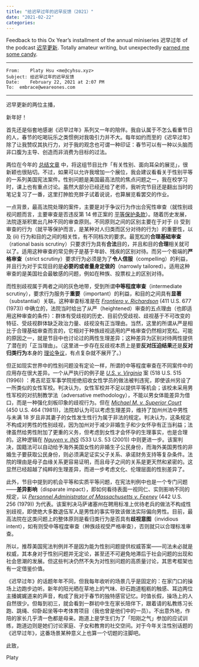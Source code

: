 ```yaml
---
title: "给迟早过年的迟早反馈（2021）"
date: "2021-02-22"
categories: 
---
```


Feedback to this Ox Year’s installment of the annual miniseries 迟早过年 of the podcast [迟早更新](https://podcast.weareones.com/). Totally amateur writing, but unexpectedly [earned me some candy](https://weibo.com/5909314787/K3Mh7o4x3).

* * *

```
From:	 Platy Hsu <me@cyhsu.xyz>
Subject: 给迟早过年的迟早反馈
Date:	 February 22, 2021 at 2:07 PM
To:	 embrace@weareones.com
```

* * *

迟早更新的两位主播，

新年好！

首先还是俗套地感谢《迟早过年》系列又一年的陪伴。我自认属于不怎么看重节日的人，春节的吃喝玩乐之类惯例对我吸引力并不大。每年如约而至的《迟早过年》除了让我赞叹其执行力，对于我的观念也可谓一种印证：春节可以有一种以头脑而非口腹为主导、创造而非消费为目标的过法。

两位在今年的 [总结文章](https://podcast.weareones.com/articles/gender-series-summary) 中，将这组节目比作「有关性别、面向耳朵的展览」，很新颖也很贴切。不过，如果可以允许我增加一个展位，我会建议看看关于性别平等的一系列美国宪法案件。性别问题是美国最高法院的焦点问题之一，我在校学习时，课上也有重点讨论。虽然大部分已经还给了老师，我听完节目还是翻出当时的笔记复习了一番，这里打肿脸充胖子试着说说，也算展览看罢交的作业。

一点背景，最高法院处理的案件，主要是对于争议行为作出合宪性审查（就性别歧视问题而言，主要审查是否违反第 14 修正案的 [平等保护条款](https://en.wikipedia.org/wiki/Equal_Protection_Clause)）。随着历史发展，法院逐渐积累出几种不同的审查原则。不同原则之间的区别主要在于对于 (i) 受到审查的行为（就平等保护而言，是某种对人归类而区分对待的行为）的重要性，以及 (ii) 行为和目的之间的相关性，有不同档次的要求。最宽松的**合理基础审查**（rational basis scrutiny）只要求行为具有**合法**目的，并且和目的**合理**相关就可以了。适用这种审查的常见例子是基于年龄、残疾的区别对待。而另一个极端的**严格审查**（strict scrutiny）要求行为必须是为了**令人信服**（compelling）的利益，并且行为对于实现目的是**必要的或者量身定做的**（narrowly tailored）。适用这种审查的是美国社会最敏感的问题，例如在种族、投票权上的区别对待。

而性别歧视属于两者之间的灰色地带，受到所谓**中等程度审查**（intermediate scrutiny），要求行为服务于**重要**（important）的利益，和目的之间具有**显著**（substantial）关联。这种审查标准是在 _[Frontiero v. Richardson](https://en.wikipedia.org/wiki/Equal_Protection_Clause)_ (411 U.S. 677 (1973)) 中确立的，法院当时给出了从严（heightened）审查的五点理由（也即适用这种审查的条件）：群体有受歧视的历史、目前仍受歧视、歧视基于不可改变的特征、受歧视群体缺乏政治力量、歧视没有正当理由。当然，这里的所谓从严是相比于合理基础审查而言的，它相对于种族歧视适用的严格审查仍然相对宽松。可能的原因之一，就是节目中也讨论过的两性生理差异；这种差异为区别对待两性提供了潜在的「正当理由」。（这里进一步存在反歧视本质上是要**反对压迫结果**还是**反对归类行为**本身的 [理论争议](https://repository.law.miami.edu/cgi/viewcontent.cgi?article=1425&context=umlr)，有点复杂就不展开了。）

但正如现实世界中的性别问题没有定论一样，所谓的中等程度审查在不同案件中的应用存在很大差异。一个从严执行的例子是 _[U.S. v. Virginia](https://en.wikipedia.org/wiki/United_States_v._Virginia)_ 案 (518 U.S. 515 (1996)) ：弗吉尼亚军事学院拒绝招收女性学员的做法被判违宪，即使该州另设了一所类似的女性军校。判决认为，女性军校并不足以提供平等机会；该校未采用男性军校的对抗制教学法（adversative methodology），不能以男女体能差异为借口，而是一种强化刻板印象的歧视行为。但在 _[Michael M. v. Superior Court](https://en.wikipedia.org/wiki/Michael_M._v._Superior_Court_of_Sonoma_County)_ (450 U.S. 464 (1981))，法院却认为可以考虑生理差异，维持了加州州法中男性与未满 18 岁且非其妻子的女性发生性行为属于非法的规定。判决认为，这条规定不构成对男性的性别歧视，因为加州对于减少非婚生子和少女怀孕有正当利益；法律虽然给男性附加了更重的义务，但考虑到女性才会怀孕的生理事实，也是合理的。这种逻辑在 _[Nguyen v. INS](https://en.wikipedia.org/wiki/Nguyen_v._INS)_ (533 U.S. 53 (2001)) 中则更进一步。该案判决，国籍法可以自动给予海外美国女性的非婚生子公民身份，而海外美国男性的非婚生子要获取公民身份，则必须满足证实父子关系、承诺财务支持等复杂条件。法院的理由是母子血缘关系更容易证明，而且母子之间的关系是更天然和紧密的。这显然已经超越了纯粹的生理差异，而进一步考虑文化、伦理层面的性别差异了。

此外，节目中提到的机会平等和实质平等问题，在宪法判例中也是一个专门问题——**差异影响**（disparate impact），即如何看待表面一视同仁、实则影响不同的规定，以 _[Personnel Administrator of Massachusetts v. Feeney](https://en.wikipedia.org/wiki/Personnel_Administrator_of_Massachusetts_v._Feeney)_ (442 U.S. 256 (1979)) 为代表。该案判决马萨诸塞州在聘用标准上优待老兵的做法不构成性别歧视，即使绝大多数退伍军人是男性的事实导致该做法实际偏向男性。目前，最高法院在这类问题上的整体原则是看归类行为是否具有**歧视意图**（invidious intent），如有则受中等程度审查（种族歧视受严格审查），否则就只以合理标准审查。

所以，推荐美国宪法判例并不是因为能为性别问题提供权威答案——司法未必就是权威，其本身对于性别问题并无定论，甚至还不可避免地滞后于社会问题的出现和社会思潮的发展。但这些判决仍然不失为对性别问题的高质量讨论，其思考框架也有一定借鉴价值。

《迟早过年》的话题年年不同，但我每年收听的场景几乎是固定的：在家门口的操场上边跑步边听。新年的阳光晒在草地上的气味、砂石跑道粗粝的触感、耳边两位主播娓娓道来的声音，构成了我对于春节的独特感官记忆。时值长假，操场上的人自然很少。但每到初三，就会看到一群初中生在家长陪伴下，跟着请的私教练习长跑、跳绳、仰卧起坐等中考体育项目（我也曾是他们中的一员）。不出意外地，作陪的家长几乎清一色都是母亲。跑道上是学生们为了「阳刚之气」参加的应试训练，跑道边则是她们讨论家庭、子女和教育的社交空间。对于今年关注性别话题的《迟早过年》，这番场景某种意义上也算一个切题的注脚吧。

此致，

Platy
